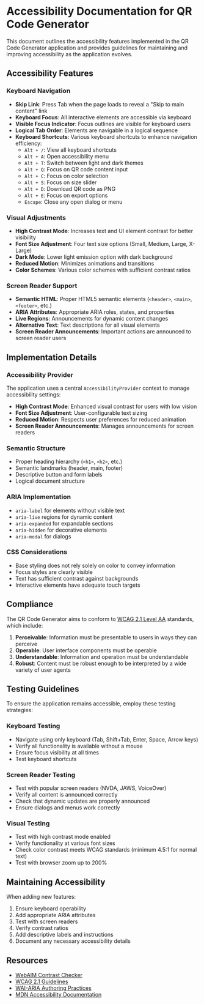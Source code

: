 # Accessibility Documentation for QR Code Generator

This document outlines the accessibility features implemented in the QR Code Generator application and provides guidelines for maintaining and improving accessibility as the application evolves.

## Accessibility Features

### Keyboard Navigation
- **Skip Link**: Press Tab when the page loads to reveal a "Skip to main content" link
- **Keyboard Focus**: All interactive elements are accessible via keyboard
- **Visible Focus Indicator**: Focus outlines are visible for keyboard users
- **Logical Tab Order**: Elements are navigable in a logical sequence
- **Keyboard Shortcuts**: Various keyboard shortcuts to enhance navigation efficiency:
  - `Alt + /`: View all keyboard shortcuts
  - `Alt + A`: Open accessibility menu
  - `Alt + T`: Switch between light and dark themes
  - `Alt + Q`: Focus on QR code content input
  - `Alt + C`: Focus on color selection
  - `Alt + S`: Focus on size slider
  - `Alt + D`: Download QR code as PNG
  - `Alt + E`: Focus on export options
  - `Escape`: Close any open dialog or menu

### Visual Adjustments
- **High Contrast Mode**: Increases text and UI element contrast for better visibility
- **Font Size Adjustment**: Four text size options (Small, Medium, Large, X-Large)
- **Dark Mode**: Lower light emission option with dark background
- **Reduced Motion**: Minimizes animations and transitions
- **Color Schemes**: Various color schemes with sufficient contrast ratios

### Screen Reader Support
- **Semantic HTML**: Proper HTML5 semantic elements (`<header>`, `<main>`, `<footer>`, etc.)
- **ARIA Attributes**: Appropriate ARIA roles, states, and properties
- **Live Regions**: Announcements for dynamic content changes
- **Alternative Text**: Text descriptions for all visual elements
- **Screen Reader Announcements**: Important actions are announced to screen reader users

## Implementation Details

### Accessibility Provider
The application uses a central `AccessibilityProvider` context to manage accessibility settings:

- **High Contrast Mode**: Enhanced visual contrast for users with low vision
- **Font Size Adjustment**: User-configurable text sizing
- **Reduced Motion**: Respects user preferences for reduced animation
- **Screen Reader Announcements**: Manages announcements for screen readers

### Semantic Structure
- Proper heading hierarchy (`<h1>`, `<h2>`, etc.)
- Semantic landmarks (header, main, footer)
- Descriptive button and form labels
- Logical document structure

### ARIA Implementation
- `aria-label` for elements without visible text
- `aria-live` regions for dynamic content
- `aria-expanded` for expandable sections
- `aria-hidden` for decorative elements
- `aria-modal` for dialogs

### CSS Considerations
- Base styling does not rely solely on color to convey information
- Focus styles are clearly visible
- Text has sufficient contrast against backgrounds
- Interactive elements have adequate touch targets

## Compliance

The QR Code Generator aims to conform to [WCAG 2.1 Level AA](https://www.w3.org/WAI/WCAG21/quickref/?currentsidebar=%23col_customize&levels=aaa) standards, which include:

1. **Perceivable**: Information must be presentable to users in ways they can perceive
2. **Operable**: User interface components must be operable
3. **Understandable**: Information and operation must be understandable
4. **Robust**: Content must be robust enough to be interpreted by a wide variety of user agents

## Testing Guidelines

To ensure the application remains accessible, employ these testing strategies:

### Keyboard Testing
- Navigate using only keyboard (Tab, Shift+Tab, Enter, Space, Arrow keys)
- Verify all functionality is available without a mouse
- Ensure focus visibility at all times
- Test keyboard shortcuts

### Screen Reader Testing
- Test with popular screen readers (NVDA, JAWS, VoiceOver)
- Verify all content is announced correctly
- Check that dynamic updates are properly announced
- Ensure dialogs and menus work correctly

### Visual Testing
- Test with high contrast mode enabled
- Verify functionality at various font sizes
- Check color contrast meets WCAG standards (minimum 4.5:1 for normal text)
- Test with browser zoom up to 200%

## Maintaining Accessibility

When adding new features:

1. Ensure keyboard operability
2. Add appropriate ARIA attributes
3. Test with screen readers
4. Verify contrast ratios
5. Add descriptive labels and instructions
6. Document any necessary accessibility details

## Resources

- [WebAIM Contrast Checker](https://webaim.org/resources/contrastchecker/)
- [WCAG 2.1 Guidelines](https://www.w3.org/TR/WCAG21/)
- [WAI-ARIA Authoring Practices](https://www.w3.org/TR/wai-aria-practices-1.1/)
- [MDN Accessibility Documentation](https://developer.mozilla.org/en-US/docs/Web/Accessibility)